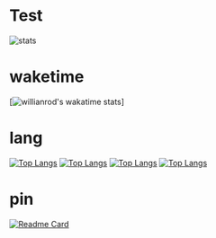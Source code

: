 # Test
![stats](https://github-readme-stats.vercel.app/api?username=91129140&bg_color=20,e8001b,121212&title_color=00f742&text_color=121212&show_icons=true&icon_color=5900e8&border_color=e8001b&border_radius=50&custom_title=hi&langs_count)
# waketime
[![willianrod's wakatime stats](https://github-readme-stats.vercel.app/api/wakatime?username=willianrod)]
# lang
[![Top Langs](https://github-readme-stats.vercel.app/api/top-langs/?username=anuraghazra&layout=default)](https://github.com/anuraghazra/github-readme-stats)
[![Top Langs](https://github-readme-stats.vercel.app/api/top-langs/?username=anuraghazra&exclude_repo=github-readme-stats,anuraghazra.github.io)](https://github.com/anuraghazra/github-readme-stats)
[![Top Langs](https://github-readme-stats.vercel.app/api/top-langs/?username=anuraghazra&hide=javascript,html)](https://github.com/anuraghazra/github-readme-stats)
[![Top Langs](https://github-readme-stats.vercel.app/api/top-langs/?username=anuraghazra&langs_count=8)](https://github.com/anuraghazra/github-readme-stats)
# pin
[![Readme Card](https://github-readme-stats.vercel.app/api/pin/?username=anuraghazra&repo=github-readme-stats)](https://github.com/anuraghazra/github-readme-stats)
